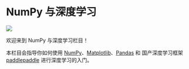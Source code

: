 # NumPy 与深度学习

<a href="https://www.paddlepaddle.org.cn/?from=pandas-cn" target="_blank">
  <img src="https://extraimage.net/images/2019/10/20/9d3fe9e349990cba65902826dda16f11.png">
</a>

欢迎来到 NumPy 与深度学习栏目！

本栏目会指导你如何使用 [NumPy](https://www.numpy.org.cn/)、[Matplotlib](https://www.matplotlib.org.cn/)、[Pandas](https://www.pypandas.cn/) 和 国产深度学习框架[paddlepaddle](https://www.paddlepaddle.org.cn/?from=pandas-cn) 进行深度学习的入门。
